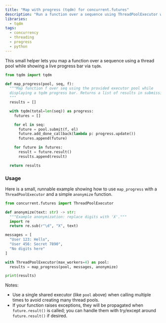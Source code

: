 ```yaml
---
title: "Map with progress (tqdm) for concurrent.futures"
description: "Run a function over a sequence using ThreadPoolExecutor while displaying a tqdm progress bar."
libraries:
  - tqdm
tags:
  - concurrency
  - threading
  - progress
  - python
---
```


This small helper lets you map a function over a sequence using a thread pool while showing a live progress bar via `tqdm`.


```python
from tqdm import tqdm

def map_progress(pool, seq, f):
  """Map function f over seq using the provided executor pool while
  displaying a tqdm progress bar. Returns a list of results in submission order.
  """
  results = []

  with tqdm(total=len(seq)) as progress:
    futures = []

    for el in seq:
      future = pool.submit(f, el)
      future.add_done_callback(lambda p: progress.update())
      futures.append(future)

    for future in futures:
      result = future.result()
      results.append(result)

  return results
```

### Usage

Here is a small, runnable example showing how to use `map_progress` with a
`ThreadPoolExecutor` and a simple `anonymize` function.

```python
from concurrent.futures import ThreadPoolExecutor

def anonymize(text: str) -> str:
  """Example anonymization: replace digits with 'X'."""
  import re
  return re.sub(r"\d", "X", text)

messages = [
  "User 123: Hello",
  "User 456: Secret 7890",
  "No digits here"
]

with ThreadPoolExecutor(max_workers=4) as pool:
  results = map_progress(pool, messages, anonymize)

print(results)
```

Notes:
- Use a single shared executor (like `pool` above) when calling multiple times to avoid creating many thread pools.
- If your function raises exceptions, they will be propagated when `future.result()` is called; you can handle them with try/except around `future.result()` if desired.
